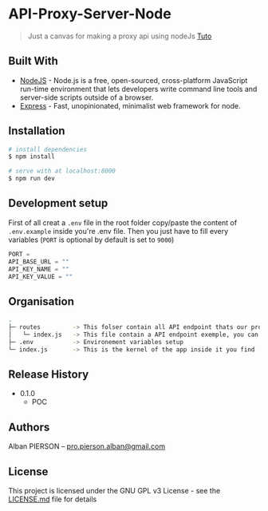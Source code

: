 # API-Proxy-Server-Node
> Just a canvas for making a proxy api using nodeJs
> [Tuto](https://www.youtube.com/watch?v=ZGymN8aFsv4)

## Built With

* [NodeJS](https://github.com/nodejs/nodejs.dev) - Node.js is a free, open-sourced, cross-platform JavaScript run-time environment that lets developers write command line tools and server-side scripts outside of a browser.
* [Express](https://github.com/expressjs/express) - Fast, unopinionated, minimalist web framework for node.

## Installation

```bash
# install dependencies
$ npm install

# serve with at localhost:8000
$ npm run dev
```

## Development setup

First of all creat a `.env` file in the root folder
copy/paste the content of `.env.example` inside you're .env file.
Then you just have to fill every variables (`PORT` is optional by default is set to `9000`)

```js
PORT =
API_BASE_URL = ""
API_KEY_NAME = ""
API_KEY_VALUE = ""
```

## Organisation
```bash
.
├─ routes         -> This folser contain all API endpoint thats our proxy provide
│   └─ index.js   -> This file contain a API endpoint exemple, you can duplicate it and customize it   
├─ .env           -> Environement variables setup  
└─ index.js       -> This is the kernel of the app inside it you find : cors definition, routes declaration and ratelimiting
```

## Release History

* 0.1.0
    * POC

## Authors

Alban PIERSON – pro.pierson.alban@gmail.com

## License

This project is licensed under the GNU GPL v3 License - see the [LICENSE.md](LICENSE.md) file for details

